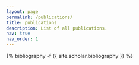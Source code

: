```yaml
---
layout: page
permalink: /publications/
title: publications
description: List of all publications.
nav: true
nav_order: 1
---
```

<!-- _pages/publications.md -->
<div class="publications">

{% bibliography -f {{ site.scholar.bibliography }} %}

</div>

